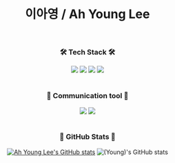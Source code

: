 <h1 align="center"> 이아영 / Ah Young Lee</h1>
</br>

<h3 align="center">
    🛠  Tech Stack  🛠
</h3>

<div align="center">
    <img src="https://img.shields.io/badge/Python-ffde57?style=flat&logo=Python&logoColor=4584b6"/>
    <img src="https://img.shields.io/badge/Django-white?style=flat&logo=Django&logoColor=092E20"/>
    <img src="https://img.shields.io/badge/MySQL-4479A1?style=flat&logo=MySQL&logoColor=white"/>
    <img src="https://img.shields.io/badge/GitHub-181717?style=flat&logo=GitHub&logoColor=white"/>
</div>
</br>

<h3 align="center">
   💬  Communication tool  💬
</h3>
<div align="center">
  <img src="https://img.shields.io/badge/Slack-4A154B?style=flat&logo=Slack&logoColor=092E20"/> 
  <img src="https://img.shields.io/badge/Trello-0052CC?style=flat&logo=Trello&logoColor=4584b6"/>
  
</div>
</br>

<div align="center">
<h3 align="center">
 🌱  GitHub Stats  🌱
</h3>
 
[![Ah Young Lee's GitHub stats](https://github-readme-stats.vercel.app/api?username=leeay3)](https://github.com/anuraghazra/github-readme-stats)
![(Young)'s GitHub stats](https://github-readme-stats.vercel.app/api?username=(leeay3))


